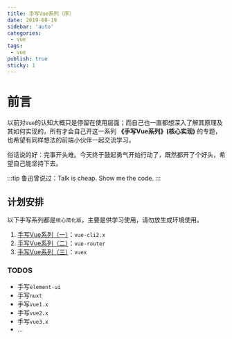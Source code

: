 ```yaml
---
title: 手写Vue系列（序）
date: 2019-08-19
sidebar: 'auto'
categories:
 - vue
tags:
 - vue
publish: true
sticky: 1
---
```



# 前言
以前对`Vue`的认知大概只是停留在使用层面；而自己也一直都想深入了解其原理及其如何实现的，所有才会自己开这一系列 **《手写Vue系列》(核心实现)** 的专题，也希望有同样想法的前端小伙伴一起交流学习。

俗话说的好：完事开头难。今天终于鼓起勇气开始行动了，既然都开了个好头，希望自己能坚持下去。

:::tip
鲁迅曾说过：Talk is cheap. Show me the code.
:::

## 计划安排
以下手写系列都是`核心简化版`，主要是供学习使用，请勿放生成环境使用。

1. [手写Vue系列（一）](/blog/手写vue系列/手写vue系列（一）.html)：`vue-cli2.x`
2. [手写Vue系列（二）](/blog/手写vue系列/手写vue系列（二）.html)：`vue-router`
3. [手写Vue系列（三）](/blog/手写vue系列/手写vue系列（三）.html)：`vuex`

### TODOS
- 手写`element-ui`
- 手写`nuxt`
- 手写`vue1.x`
- 手写`vue2.x`
- 手写`vue3.x`
- ...